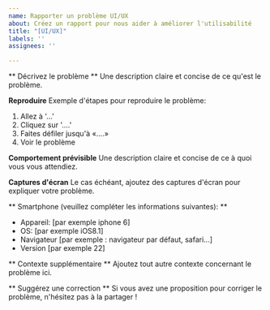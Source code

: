 ```yaml
---
name: Rapporter un problème UI/UX
about: Créez un rapport pour nous aider à améliorer l'utilisabilité
title: "[UI/UX]"
labels: ''
assignees: ''

---
```


** Décrivez le problème **
Une description claire et concise de ce qu'est le problème.

**Reproduire**
Exemple d'étapes pour reproduire le problème:
1. Allez à '...'
2. Cliquez sur '....'
3. Faites défiler jusqu'à «....»
4. Voir le problème

**Comportement prévisible**
Une description claire et concise de ce à quoi vous vous attendiez.

**Captures d'écran**
Le cas échéant, ajoutez des captures d'écran pour expliquer votre problème.

** Smartphone (veuillez compléter les informations suivantes): **
  - Appareil: [par exemple iphone 6]
  - OS: [par exemple iOS8.1]
  - Navigateur [par exemple : navigateur par défaut, safari...]
  - Version [par exemple 22]

** Contexte supplémentaire **
Ajoutez tout autre contexte concernant le problème ici.

** Suggérez une correction **
Si vous avez une proposition pour corriger le problème, n'hésitez pas à la partager !
